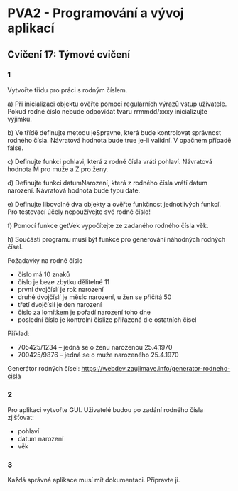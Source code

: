 # PVA2 - Programování a vývoj aplikací
## Cvičení 17: Týmové cvičení


### 1
Vytvořte třídu pro práci s rodným číslem.

a) Při inicializaci objektu ověřte pomocí regulárních výrazů vstup uživatele. Pokud rodné číslo nebude odpovídat tvaru rrmmdd/xxxy inicializujte výjimku. 

b) Ve třídě definujte metodu jeSpravne, která bude kontrolovat správnost rodného čísla. Návratová hodnota bude true je-li validní. V opačném případě false.

c) Definujte funkci pohlavi, která z rodné čísla vrátí pohlaví. Návratová hodnota M pro muže a Z pro ženy.

d) Definujte funkci datumNarození, která z rodného čísla vrátí datum narození. Návratová hodnota bude typu date.

e) Definujte libovolné dva objekty a ověřte funkčnost jednotlivých funkcí. Pro testovací účely nepoužívejte své rodné číslo!

f) Pomocí funkce getVek vypočítejte ze zadaného rodného čísla věk.

h) Součástí programu musí být funkce pro generování náhodných rodných čísel.

Požadavky na rodné číslo
* číslo má 10 znaků
* číslo je beze zbytku dělitelné 11
* první dvojčíslí je rok narození
* druhé dvojčíslí je měsíc narození, u žen se přičítá 50
* třetí dvojčíslí je den narození
* číslo za lomítkem je pořadí narození toho dne
* poslední číslo je kontrolní číslize přiřazená dle ostatních čísel

Příklad:
* 705425/1234 – jedná se o ženu narozenou 25.4.1970
* 700425/9876 – jedná se o muže narozeného 25.4.1970

Generátor rodných čísel: https://webdev.zaujimave.info/generator-rodneho-cisla

### 2
Pro aplikaci vytvořte GUI. Uživatelé budou po zadání rodného čísla zjišťovat:
* pohlaví
* datum narození
* věk

### 3
Každá správná aplikace musí mít dokumentaci. Připravte ji.
